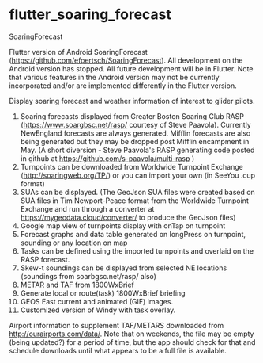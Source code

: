 # flutter_soaring_forecast
SoaringForecast

Flutter version of Android SoaringForecast (https://github.com/efoertsch/SoaringForecast). All development on the Android version has stopped. All future development will be in Flutter.
Note that various features in the Android version may not be currently incorporated and/or are implemented differently in the Flutter version. 

Display soaring forecast and weather information of interest to glider pilots.

1. Soaring forecasts displayed from Greater Boston Soaring Club RASP (https://www.soargbsc.net/rasp/  courtesy of Steve Paavola). Currently NewEngland forecasts are always generated. Mifflin forecasts are also being generated but they may be dropped post Mifflin encampment in May. (A short diversion - Steve Paavola's RASP generating code posted in github at https://github.com/s-paavola/multi-rasp )
2. Turnpoints can be downloaded from Worldwide Turnpoint Exchange (http://soaringweb.org/TP/) or you can import your own (in SeeYou .cup format)
3. SUAs can be displayed. (The GeoJson SUA files were created based on SUA files in Tim Newport-Peace format from the Worldwide Turnpoint Exchange and run through a converter at  https://mygeodata.cloud/converter/ to produce the GeoJson files)
4. Google map view of turnpoints display with onTap on turnpoint
5. Forecast graphs and data table generated on longPress on turnpoint, sounding or any location on map
6. Tasks can be defined using the imported turnpoints and overlaid on the RASP forecast.
7. Skew-t soundings can be displayed from selected NE locations (soundings from soarbgsc.net/rasp/ also)
8. METAR and TAF from 1800WxBrief
9. Generate local or route(task) 1800WxBrief briefing
10. GEOS East current and animated (GIF) images.
11. Customized version of Windy with task overlay.

Airport information to supplement TAF/METARS downloaded from http://ourairports.com/data/. Note that on weekends, the file may be empty (being updated?) for a period of time, but the app should check for that and schedule downloads until what appears to be a full file is available.


